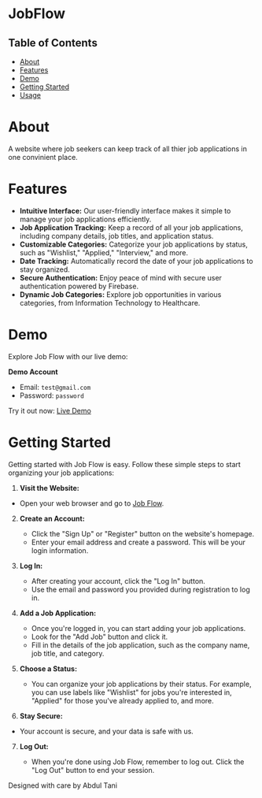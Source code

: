 # JobFlow

## Table of Contents

- [About](#about)
- [Features](#features)
- [Demo](#demo)
- [Getting Started](#getting-started)
- [Usage](#usage)

# About

A website where job seekers can keep track of all thier job applications in one convinient place.

# Features

- **Intuitive Interface:** Our user-friendly interface makes it simple to manage your job applications efficiently.
- **Job Application Tracking:** Keep a record of all your job applications, including company details, job titles, and application status.
- **Customizable Categories:** Categorize your job applications by status, such as "Wishlist," "Applied," "Interview," and more.
- **Date Tracking:** Automatically record the date of your job applications to stay organized.
- **Secure Authentication:** Enjoy peace of mind with secure user authentication powered by Firebase.
- **Dynamic Job Categories:** Explore job opportunities in various categories, from Information Technology to Healthcare.

# Demo

Explore Job Flow with our live demo:

**Demo Account**

- Email: `test@gmail.com`
- Password: `password`

Try it out now: [Live Demo](https://abdultani15.github.io/JobFlow/)

# Getting Started

Getting started with Job Flow is easy. Follow these simple steps to start organizing your job applications:

1. **Visit the Website:**

- Open your web browser and go to [Job Flow](https://abdultani15.github.io/JobFlow/).

2. **Create an Account:**

   - Click the "Sign Up" or "Register" button on the website's homepage.
   - Enter your email address and create a password. This will be your login information.

3. **Log In:**

   - After creating your account, click the "Log In" button.
   - Use the email and password you provided during registration to log in.

4. **Add a Job Application:**

   - Once you're logged in, you can start adding your job applications.
   - Look for the "Add Job" button and click it.
   - Fill in the details of the job application, such as the company name, job title, and category.

5. **Choose a Status:**

   - You can organize your job applications by their status. For example, you can use labels like "Wishlist" for jobs you're interested in, "Applied" for those you've already applied to, and more.

6. **Stay Secure:**

- Your account is secure, and your data is safe with us.

7. **Log Out:**

   - When you're done using Job Flow, remember to log out. Click the "Log Out" button to end your session.

Designed with care by Abdul Tani
